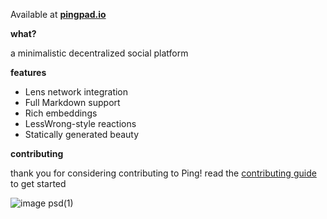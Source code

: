 Available at **[pingpad.io](https://pingpad.io)**

**what?**

a minimalistic decentralized social platform

**features**

- Lens network integration
- Full Markdown support
- Rich embeddings
- LessWrong-style reactions
- Statically generated beauty

**contributing**

thank you for considering contributing to Ping!
read the [contributing guide](./CONTRIBUTING.md) to get started

![image psd(1)](https://github.com/kualta/ping/assets/72769566/fe22cb59-0442-4d4f-8af4-5709c2ce91d2)
